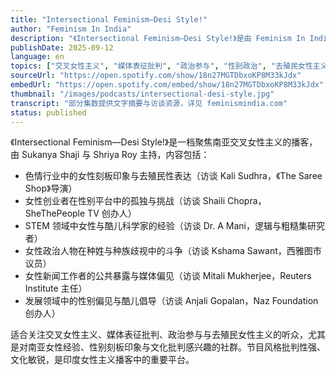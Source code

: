 ```yaml
---
title: "Intersectional Feminism—Desi Style!"
author: "Feminism In India"
description: "《Intersectional Feminism—Desi Style!》是由 Feminism In India 出品的播客，聚焦南亚语境下的交叉女性主义议题。节目由 Sukanya Shaji 与 Shriya Roy 主持，内容涵盖女性在政治、科技、色情、媒体与发展领域中的刻板印象与挑战，强调去殖民视角与性别正义。风格批判性强、文化敏锐，适合关注南亚女性经验与交叉性议题的听众。Spotify 评分为 4.7（47 条评论），为印度女性主义播客中的代表作品。"
publishDate: 2025-09-12
language: en
topics: ["交叉女性主义", "媒体表征批判", "政治参与", "性别政治", "去殖民女性主义"]
sourceUrl: "https://open.spotify.com/show/18n27MGTDbxoKP8M33kJdx"
embedUrl: "https://open.spotify.com/embed/show/18n27MGTDbxoKP8M33kJdx"
thumbnail: "/images/podcasts/intersectional-desi-style.jpg"
transcript: "部分集数提供文字摘要与访谈资源，详见 feminismindia.com"
status: published
---
```


《Intersectional Feminism—Desi Style!》是一档聚焦南亚交叉女性主义的播客，由 Sukanya Shaji 与 Shriya Roy 主持，内容包括：

- 色情行业中的女性刻板印象与去殖民性表达（访谈 Kali Sudhra，《The Saree Shop》导演）
- 女性创业者在性别平台中的孤独与挑战（访谈 Shaili Chopra，SheThePeople TV 创办人）
- STEM 领域中女性与酷儿科学家的经验（访谈 Dr. A Mani，逻辑与粗糙集研究者）
- 女性政治人物在种姓与种族歧视中的斗争（访谈 Kshama Sawant，西雅图市议员）
- 女性新闻工作者的公共暴露与媒体偏见（访谈 Mitali Mukherjee，Reuters Institute 主任）
- 发展领域中的性别偏见与酷儿倡导（访谈 Anjali Gopalan，Naz Foundation 创办人）

适合关注交叉女性主义、媒体表征批判、政治参与与去殖民女性主义的听众，尤其是对南亚女性经验、性别刻板印象与文化批判感兴趣的社群。节目风格批判性强、文化敏锐，是印度女性主义播客中的重要平台。

